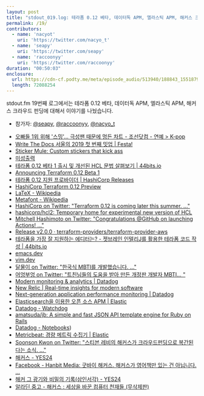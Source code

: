 ```yaml
---
layout: post
title: "stdout_019.log: 테라폼 0.12 베타, 데이터독 APM, 엘라스틱 APM, 해커스 크라우드 펀딩"
permalink: /19/
contributors:
  - name: 'nacyot'
    uri: 'https://twitter.com/nacyo_t'
  - name: 'seapy'
    uri: 'https://twitter.com/seapy'
  - name: 'raccoonyy'
    uri: 'https://twitter.com/raccoonyy'
duration: "00:50:03"
enclosure:
  url: https://cdn-cf.podty.me/meta/episode_audio/513940/188843_1551879695922.mp3
  length: 72088254
---
```


stdout.fm 19번째 로그에서는 테라폼 0.12 베타, 데이터독 APM, 엘라스틱 APM, 해커스 크라우드 펀딩에 대해서 이야기를 나눴습니다.

* 참가자: [@seapy][sea], [@raccoonyy][rac], [@nacyo_t][nac]

[sea]: https://twitter.com/seapy
[rac]: https://twitter.com/raccoonyy
[nac]: https://twitter.com/nacyo_t

* [오빠들 1위 위해 '스밍'… 극성팬 때문에 멍든 차트 - 조선닷컴 - 연예 > K-pop](http://news.chosun.com/site/data/html_dir/2017/09/28/2017092800058.html)
* [Write The Docs 서울의 2019 첫 번째 밋업 \| Festa!](https://festa.io/events/191)
* [Sticker Mule: Custom stickers that kick ass](https://www.stickermule.com/)
* [미성출력](http://www.msprint.co.kr/)
* [테라폼 0.12 베타 1 출시 및 개선된 HCL 문법 살펴보기 \| 44bits.io](https://www.44bits.io/ko/post/preview-new-feature-of-terraform-012-beta-1)
* [Announcing Terraform 0.12 Beta 1](https://www.hashicorp.com/blog/announcing-terraform-0-1-2-beta1)
* [테라폼 0.12 지원 프로바이더 \| HashiCorp Releases](http://terraform-0.12.0-dev-snapshots.s3-website-us-west-2.amazonaws.com/)
* [HashiCorp Terraform 0.12 Preview](https://www.hashicorp.com/blog/terraform-0-1-2-preview)
* [LaTeX - Wikipedia](https://en.wikipedia.org/wiki/LaTeX)
* [Metafont - Wikipedia](https://en.wikipedia.org/wiki/Metafont)
* [HashiCorp on Twitter: "Terraform 0.12 is coming later this summer. ..."](https://twitter.com/HashiCorp/status/1013799656999006209)
* [hashicorp/hcl2: Temporary home for experimental new version of HCL](https://github.com/hashicorp/hcl2)
* [Mitchell Hashimoto on Twitter: "Congratulations @GitHub on launching Actions! ..."](https://twitter.com/mitchellh/status/1052258881848659969)
* [Release v2.0.0 · terraform-providers/terraform-provider-aws](https://github.com/terraform-providers/terraform-provider-aws/releases/tag/v2.0.0)
* [테라폼을 가장 잘 지원하는 에디터는? - 젯브레인 인텔리J를 활용한 테라폼 코드 작성 \| 44bits.io](https://www.44bits.io/ko/post/what-is-the-best-editor-that-supports-terraform)
* [emacs.dev](https://emacs.dev)
* [vim.dev](https://vim.dev)
* [달물이 on Twitter: "한국식 MBTI를 개발했습니다. ..."](https://twitter.com/seaseller7/status/1097895638316986369)
* [어엉부엉 on Twitter: "트친님들의 도움을 받아 만든 개정판 개발자 MBTI… "](https://twitter.com/d_ijk_stra/status/1098397870640648192)
* [Modern monitoring & analytics \| Datadog](https://www.datadoghq.com/)
* [New Relic \| Real-time insights for modern software](https://newrelic.com/)
* [Next-generation application performance monitoring \| Datadog](https://www.datadoghq.com/apm/)
* [Elasticsearch을 이용한 오픈 소스 APM \| Elastic](https://www.elastic.co/kr/solutions/apm)
* [Datadog - Watchdog](https://docs.datadoghq.com/watchdog/)
* [amatsuda/jb: A simple and fast JSON API template engine for Ruby on Rails](https://github.com/amatsuda/jb)
* [Datadog - Notebooks](https://docs.datadoghq.com/graphing/notebooks/))
* [Metricbeat: 경량 메트릭 수집기 \| Elastic](https://www.elastic.co/kr/products/beats/metricbeat)
* [Soonson Kwon on Twitter: "스티븐 레비의 해커스가 크라우드펀딩으로 복간된다는 소식. ..."](https://twitter.com/ksoonson/status/1094778487108362240)
* [해커스 - YES24](http://www.yes24.com/Product/goods/9410320?fbclid=IwAR2fvyI1luW-IUtM7WozWdvPbW3lIJ8apP6BuCRv1t0Q4fNjovBKrY0n3Go)
* [Facebook - Hanbit Media: 굿바이 해커스. 해커스가 영어책만 있는 건 아닙니다. ... ](https://www.facebook.com/hanbitmedia/posts/1644890952214213)
* [해커 그 광기와 비밀의 기록(삼인서각) - YES24](http://www.yes24.com/Product/Goods/2256?scode=032&OzSrank=1)
* [알라딘 중고 - 해커스 : 세상을 바꾼 컴퓨터 천재들 (무삭제판)](https://www.aladin.co.kr/shop/UsedShop/wuseditemall.aspx?ItemId=30061214)
